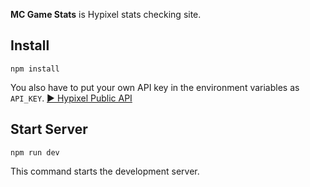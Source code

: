 **MC Game Stats** is Hypixel stats checking site.

## Install
```
npm install
```
You also have to put your own API key in the environment variables as `API_KEY`. [▶ Hypixel Public API](https://api.hypixel.net/)

## Start Server
```
npm run dev
```
This command starts the development server.